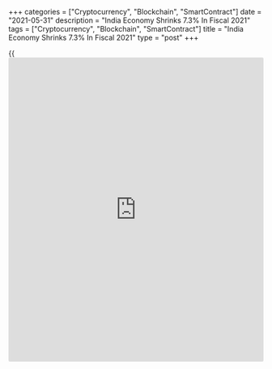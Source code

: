 +++
categories = ["Cryptocurrency", "Blockchain", "SmartContract"]
date = "2021-05-31"
description = "India Economy Shrinks 7.3% In Fiscal 2021"
tags = ["Cryptocurrency", "Blockchain", "SmartContract"]
title = "India Economy Shrinks 7.3% In Fiscal 2021"
type = "post"
+++

{{<iframe id="large-banner" src="https://www.bounty.group/#slide=26.0" width="100%" height="600" scrolling="no" style="border: 0px solid rgb(216, 221, 230); border-radius: 3px;">}}

India's [economy][1] shrank 7.3 percent in the fiscal year ended March
31, preliminary estimates from the statistics ministry showed Monday.

The government had earlier forecast 8.0 percent decline in gross
domestic product for the year during which economic activity was
severely hurt by the [coronavirus][2] pandemic. In the fiscal year
2019-20, the economy grew 4.0 percent.

In the January to March quarter, the economy grew 1.6 percent year-on-
year, which was faster than the 1.0 percent expansion that economists
had forecast.

The December quarter growth was revised to 0.5 percent from 0.4 percent.

Earlier, government data showed that the country's fiscal deficit for
the financial year 2020-21 was 9.3 percent of GDP, which was less than
the 9.5 percent estimated earlier.

For comments and feedback [contact](https://www.playgroundfx.com/contact/): editorial@rtt[news](https://www.letsplayfx.com/blog/forex-news-website/).com

[Economic News][1]

 **What parts of the world are seeing the best (and worst) economic
performances lately? Click[here][3] to check out our [Econ Scorecard][3]
and find out! See up-to-the-moment [ranking](https://www.playgroundfx.com/blog/crypto-exchange-ranking/)s for the best and worst
performers in [GDP][3], [unemployment rate][4], [inflation][5] and much
more.**

   1. www.rtt[news](https://www.letsplayfx.com/blog/forex-news-website/).com/Content/EconomicNews.aspx
   2. www.rtt[news](https://www.letsplayfx.com/blog/forex-news-website/).com/list/coronavirus.aspx
   3. www.rtt[news](https://www.letsplayfx.com/blog/forex-news-website/).com/economic-scorecard/world-rank/GDP/highest-performance.aspx
   4. www.rtt[news](https://www.letsplayfx.com/blog/forex-news-website/).com/economic-scorecard/world-rank/unemployment-rate/lowest-performance.aspx
   5. www.rtt[news](https://www.letsplayfx.com/blog/forex-news-website/).com/economic-scorecard/world-rank/CPI/highest-performance.aspx